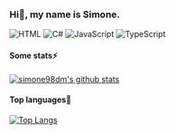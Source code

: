 ### Hi👋, my name is Simone.

![HTML](https://img.shields.io/badge/HTML-Expert-orange)
![C#](https://img.shields.io/badge/CSharp-Expert-green)
![JavaScript](https://img.shields.io/badge/JavaScript-Expert-yellow)
![TypeScript](https://img.shields.io/badge/TypeScript-Intermediate-blue)

#### Some stats⚡
[![simone98dm's github stats](https://github-readme-stats.vercel.app/api?username=simone98dm)](https://github.com/simone98dm)

#### Top languages🔭
[![Top Langs](https://github-readme-stats.vercel.app/api/top-langs/?username=simone98dm)](https://github.com/simone98dm)
